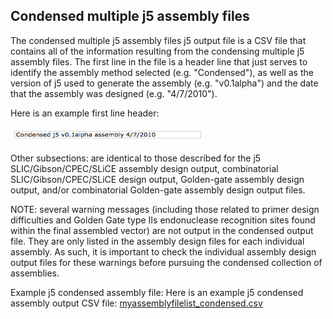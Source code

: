 ## Condensed multiple j5 assembly files

The condensed multiple j5 assembly files j5 output file is a CSV file that contains all of the information resulting from the condensing multiple j5 assembly files. The first line in the file is a header line that just serves to identify the assembly method selected (e.g. "Condensed"), as well as the version of j5 used to generate the assembly (e.g. "v0.1alpha") and the date that the assembly was designed (e.g. "4/7/2010").

Here is an example first line header:

![](../../images/pastedImage72.png)

Other subsections:
are identical to those described for the j5 SLIC/Gibson/CPEC/SLiCE assembly design output, combinatorial SLIC/Gibson/CPEC/SLiCE design output, Golden-gate assembly design output, and/or combinatorial Golden-gate assembly design output files.

NOTE: several warning messages (including those related to primer design difficulties and Golden Gate type IIs endonuclease recognition sites found within the final assembled vector) are not output in the condensed output file. They are only listed in the assembly design files for each individual assembly. As such, it is important to check the individual assembly design output files for these warnings before pursuing the condensed collection of assemblies.

Example j5 condensed assembly file:
Here is an example j5 condensed assembly output CSV file: [myassemblyfilelist_condensed.csv](http://j5.jbei.org/j5manual/attachments/myassemblyfilelist_co3.csv)
